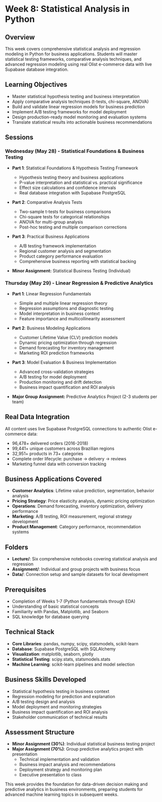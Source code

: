 # Week 8: Statistical Analysis in Python

## Overview
This week covers comprehensive statistical analysis and regression modeling in Python for business applications. Students will master statistical testing frameworks, comparative analysis techniques, and advanced regression modeling using real Olist e-commerce data with live Supabase database integration.

## Learning Objectives
- Master statistical hypothesis testing and business interpretation
- Apply comparative analysis techniques (t-tests, chi-square, ANOVA)
- Build and validate linear regression models for business prediction
- Implement A/B testing frameworks for model deployment
- Design production-ready model monitoring and evaluation systems
- Translate statistical results into actionable business recommendations

## Sessions

### Wednesday (May 28) - Statistical Foundations & Business Testing
- **Part 1**: Statistical Foundations & Hypothesis Testing Framework
  - Hypothesis testing theory and business applications
  - P-value interpretation and statistical vs. practical significance
  - Effect size calculations and confidence intervals
  - Real database integration with Supabase PostgreSQL

- **Part 2**: Comparative Analysis Tests
  - Two-sample t-tests for business comparisons
  - Chi-square tests for categorical relationships
  - ANOVA for multi-group analysis
  - Post-hoc testing and multiple comparison corrections

- **Part 3**: Practical Business Applications
  - A/B testing framework implementation
  - Regional customer analysis and segmentation
  - Product category performance evaluation
  - Comprehensive business reporting with statistical backing

- **Minor Assignment:** Statistical Business Testing (Individual)

### Thursday (May 29) - Linear Regression & Predictive Analytics
- **Part 1**: Linear Regression Fundamentals
  - Simple and multiple linear regression theory
  - Regression assumptions and diagnostic testing
  - Model interpretation in business context
  - Feature importance and multicollinearity assessment

- **Part 2**: Business Modeling Applications
  - Customer Lifetime Value (CLV) prediction models
  - Dynamic pricing optimization through regression
  - Demand forecasting for inventory management
  - Marketing ROI prediction frameworks

- **Part 3**: Model Evaluation & Business Implementation
  - Advanced cross-validation strategies
  - A/B testing for model deployment
  - Production monitoring and drift detection
  - Business impact quantification and ROI analysis

- **Major Group Assignment:** Predictive Analytics Project (2-3 students per team)

## Real Data Integration
All content uses live Supabase PostgreSQL connections to authentic Olist e-commerce data:
- 96,478+ delivered orders (2016-2018)
- 99,441+ unique customers across Brazilian regions
- 32,951+ products in 73+ categories
- Complete order lifecycle: purchase → delivery → reviews
- Marketing funnel data with conversion tracking

## Business Applications Covered
- **Customer Analytics**: Lifetime value prediction, segmentation, behavior analysis
- **Pricing Strategy**: Price elasticity analysis, dynamic pricing optimization
- **Operations**: Demand forecasting, inventory optimization, delivery performance
- **Marketing**: A/B testing, ROI measurement, regional strategy development
- **Product Management**: Category performance, recommendation systems

## Folders
- **Lecture/**: Six comprehensive notebooks covering statistical analysis and regression
- **Assignment/**: Individual and group projects with business focus
- **Data/**: Connection setup and sample datasets for local development

## Prerequisites
- Completion of Weeks 1-7 (Python fundamentals through EDA)
- Understanding of basic statistical concepts
- Familiarity with Pandas, Matplotlib, and Seaborn
- SQL knowledge for database querying

## Technical Stack
- **Core Libraries**: pandas, numpy, scipy, statsmodels, scikit-learn
- **Database**: Supabase PostgreSQL with SQLAlchemy
- **Visualization**: matplotlib, seaborn, plotly
- **Statistical Testing**: scipy.stats, statsmodels.stats
- **Machine Learning**: scikit-learn pipelines and model selection

## Business Skills Developed
- Statistical hypothesis testing in business context
- Regression modeling for prediction and explanation
- A/B testing design and analysis
- Model deployment and monitoring strategies
- Business impact quantification and ROI analysis
- Stakeholder communication of technical results

## Assessment Structure
- **Minor Assignment (30%)**: Individual statistical business testing project
- **Major Assignment (70%)**: Group predictive analytics project with presentation
  - Technical implementation and validation
  - Business impact analysis and recommendations
  - Deployment strategy and monitoring plan
  - Executive presentation to class

This week provides the foundation for data-driven decision making and predictive analytics in business environments, preparing students for advanced machine learning topics in subsequent weeks.